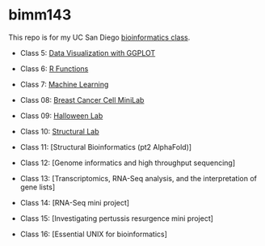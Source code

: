 # bimm143
This repo is for my UC San Diego [bioinformatics class](https://bioboot.github.io/bimm143_F24/).


- Class 5: [Data Visualization with GGPLOT](https://github.com/mfava10/bimm143/blob/main/class05/lab_5.pdf)
  
- Class 6: [R Functions](https://github.com/mfava10/bimm143/blob/main/lab6/class6.pdf)
  
- Class 7: [Machine Learning](https://github.com/mfava10/bimm143/blob/main/class07/class-7.pdf)
  
- Class 08: [Breast Cancer Cell MiniLab](https://github.com/mfava10/bimm143/blob/main/class08/class-8.pdf)
  
- Class 09: [Halloween Lab](https://github.com/mfava10/bimm143/blob/main/class09_files/class09.pdf)
  
- Class 10: [Structural Lab](https://github.com/mfava10/bimm143/blob/main/class10/class10.pdf)
  
- Class 11: [Structural Bioinformatics (pt2 AlphaFold)]

- Class 12: [Genome informatics and high throughput sequencing]

- Class 13: [Transcriptomics, RNA-Seq analysis, and the interpretation of gene lists]

- Class 14: [RNA-Seq mini project]

- Class 15: [Investigating pertussis resurgence mini project]

- Class 16: [Essential UNIX for bioinformatics]
